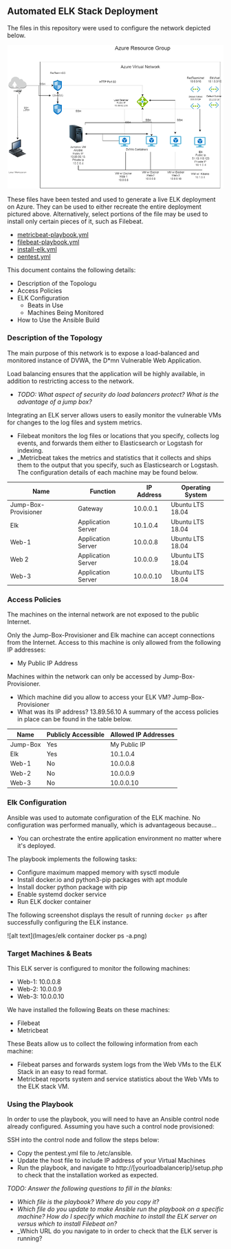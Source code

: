 ## Automated ELK Stack Deployment

The files in this repository were used to configure the network depicted below.

![alt text](Diagrams/Diagram.png)

These files have been tested and used to generate a live ELK deployment on Azure. They can be used to either recreate the entire deployment pictured above. Alternatively, select portions of the file may be used to install only certain pieces of it, such as Filebeat.

  - [metricbeat-playbook.yml](Ansible/metricbeat-playbook.yml.txt)
  - [filebeat-playbook.yml](Ansible/filebeat-playbook.yml.txt)
  - [install-elk.yml](Ansible/install-elk.yml.txt)
  - [pentest.yml](Ansible/pentest.yml.txt)

This document contains the following details:
- Description of the Topologu
- Access Policies
- ELK Configuration
  - Beats in Use
  - Machines Being Monitored
- How to Use the Ansible Build


### Description of the Topology

The main purpose of this network is to expose a load-balanced and monitored instance of DVWA, the D*mn Vulnerable Web Application.

Load balancing ensures that the application will be highly available, in addition to restricting access to the network.
- _TODO: What aspect of security do load balancers protect? What is the advantage of a jump box?_

Integrating an ELK server allows users to easily monitor the vulnerable VMs for changes to the log files and system metrics.
- Filebeat monitors the log files or locations that you specify, collects log events, and forwards them either to Elasticsearch or Logstash for indexing.
- _Metricbeat takes the metrics and statistics that it collects and ships them to the output that you specify, such as Elasticsearch or Logstash.
The configuration details of each machine may be found below.


| Name                 | Function                   | IP Address | Operating System |
|----------------------|----------------------------|------------|------------------|
| Jump-Box-Provisioner | Gateway                    | 10.0.0.1   | Ubuntu LTS 18.04 |
| Elk                  |   Application Server       | 10.1.0.4   | Ubuntu LTS 18.04 |
| Web-1                |   Application Server       | 10.0.0.8   | Ubuntu LTS 18.04 |
| Web 2                |   Application Server       | 10.0.0.9   | Ubuntu LTS 18.04 |
| Web-3                |   Application Server       | 10.0.0.10  | Ubuntu LTS 18.04 |

### Access Policies

The machines on the internal network are not exposed to the public Internet. 

Only the Jump-Box-Provisioner and Elk machine can accept connections from the Internet. Access to this machine is only allowed from the following IP addresses:
- My Public IP Address

Machines within the network can only be accessed by Jump-Box-Provisioner.
 - Which machine did you allow to access your ELK VM? 
    Jump-Box-Provisioner
 - What was its IP address?
    13.89.56.10
A summary of the access policies in place can be found in the table below.

| Name     | Publicly Accessible | Allowed IP Addresses |
|----------|---------------------|----------------------|
| Jump-Box | Yes                 | My Public IP         |
| Elk      | Yes                 | 10.1.0.4             |
| Web-1    | No                  | 10.0.0.8             |
| Web-2    | No                  | 10.0.0.9             |
| Web-3    | No                  | 10.0.0.10            |

### Elk Configuration

Ansible was used to automate configuration of the ELK machine. No configuration was performed manually, which is advantageous because...
 - You can orchestrate the entire application environment no matter where it's deployed.

The playbook implements the following tasks:
 - Configure maximum mapped memory with sysctl module
 - Install docker.io and python3-pip packages with apt module
 - Install docker python package with pip
 - Enable systemd docker service
 - Run ELK docker container

The following screenshot displays the result of running `docker ps` after successfully configuring the ELK instance.

![alt text](Images/elk container docker ps -a.png)

### Target Machines & Beats
This ELK server is configured to monitor the following machines:
 - Web-1: 10.0.0.8
 - Web-2: 10.0.0.9
 - Web-3: 10.0.0.10

We have installed the following Beats on these machines:
 - Filebeat
 - Metricbeat

These Beats allow us to collect the following information from each machine:
 - Filebeat parses and forwards system logs from the Web VMs to the ELK Stack in an easy to read format.
 - Metricbeat reports system and service statistics about the Web VMs to the ELK stack VM.

### Using the Playbook
In order to use the playbook, you will need to have an Ansible control node already configured. Assuming you have such a control node provisioned: 

SSH into the control node and follow the steps below:
- Copy the pentest.yml file to /etc/ansible.
- Update the host file to include IP address of your Virtual Machines
- Run the playbook, and navigate to http://[yourloadbalancerip]/setup.php to check that the installation worked as expected.

_TODO: Answer the following questions to fill in the blanks:_
- _Which file is the playbook? Where do you copy it?_
- _Which file do you update to make Ansible run the playbook on a specific machine? How do I specify which machine to install the ELK server on versus which to install Filebeat on?_
- _Which URL do you navigate to in order to check that the ELK server is running?

